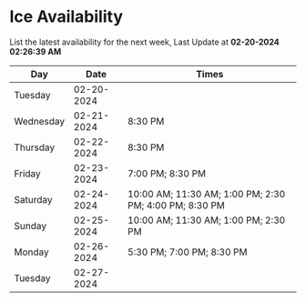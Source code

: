 # Ice Availability

List the latest availability for the next week, Last Update at **02-20-2024 02:26:39 AM**

| Day         | Date        | Times       |
| ----------- | ----------- | ----------- |
|Tuesday|02-20-2024||
|Wednesday|02-21-2024|8:30 PM|
|Thursday|02-22-2024|8:30 PM|
|Friday|02-23-2024|7:00 PM; 8:30 PM|
|Saturday|02-24-2024|10:00 AM; 11:30 AM; 1:00 PM; 2:30 PM; 4:00 PM; 8:30 PM|
|Sunday|02-25-2024|10:00 AM; 11:30 AM; 1:00 PM; 2:30 PM|
|Monday|02-26-2024|5:30 PM; 7:00 PM; 8:30 PM|
|Tuesday|02-27-2024||
